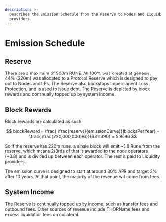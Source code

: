 ```yaml
---
description: >-
  Describes the Emission Schedule from the Reserve to Nodes and Liquidity
  providers.
---
```


# Emission Schedule

## Reserve

There are a maximum of 500m RUNE. All 100% was created at genesis. 44% \(220m\) was allocated to a Protocol Reserve which is designed to pay out to Nodes and LPs. The Reserve also backstops Impermanent Loss Protection, and is used to issue debt. The Reserve is depleted by block rewards and continually topped up by system income.

## Block Rewards

Block rewards are calculated as such:

$$
blockReward =  \frac{ \frac{reserve}{emissionCurve}}{blocksPerYear} = \frac{ \frac{220,000,000}{6}}{6311390}  = 5.8096
$$

So if the reserve has 220m rune, a single block will emit ~5.8 Rune from the reserve, which means 2/3rds of that is awarded to the node operators \(~3.8\) and is divided up between each operator. The rest is paid to Liquidity providers.

The emission curve is designed to start at around 30% APR and target 2% after 10 years. At that point, the majority of the revenue will come from fees.

## System Income

The Reserve is continually topped up by income, such as transfer fees and outbound fees. Other sources of revenue include THORName fees and excess liquidation fees on collateral.


